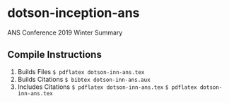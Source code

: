# dotson-inception-ans
ANS Conference 2019 Winter Summary


## Compile Instructions
1. Builds Files
`$ pdflatex dotson-inn-ans.tex`
2. Builds Citations
`$ bibtex dotson-inn-ans.aux`
3. Includes Citations
`$ pdflatex dotson-inn-ans.tex`
`$ pdflatex dotson-inn-ans.tex`
